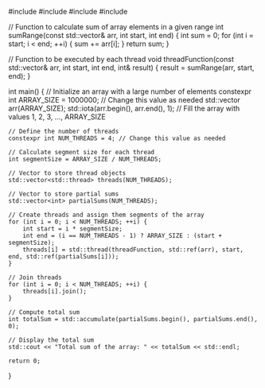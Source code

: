 #include <iostream>
#include <thread>
#include <vector>
#include <numeric>

// Function to calculate sum of array elements in a given range
int sumRange(const std::vector<int>& arr, int start, int end) {
    int sum = 0;
    for (int i = start; i < end; ++i) {
        sum += arr[i];
    }
    return sum;
}

// Function to be executed by each thread
void threadFunction(const std::vector<int>& arr, int start, int end, int& result) {
    result = sumRange(arr, start, end);
}

int main() {
    // Initialize an array with a large number of elements
    constexpr int ARRAY_SIZE = 1000000; // Change this value as needed
    std::vector<int> arr(ARRAY_SIZE);
    std::iota(arr.begin(), arr.end(), 1); // Fill the array with values 1, 2, 3, ..., ARRAY_SIZE

    // Define the number of threads
    constexpr int NUM_THREADS = 4; // Change this value as needed

    // Calculate segment size for each thread
    int segmentSize = ARRAY_SIZE / NUM_THREADS;

    // Vector to store thread objects
    std::vector<std::thread> threads(NUM_THREADS);

    // Vector to store partial sums
    std::vector<int> partialSums(NUM_THREADS);

    // Create threads and assign them segments of the array
    for (int i = 0; i < NUM_THREADS; ++i) {
        int start = i * segmentSize;
        int end = (i == NUM_THREADS - 1) ? ARRAY_SIZE : (start + segmentSize);
        threads[i] = std::thread(threadFunction, std::ref(arr), start, end, std::ref(partialSums[i]));
    }

    // Join threads
    for (int i = 0; i < NUM_THREADS; ++i) {
        threads[i].join();
    }

    // Compute total sum
    int totalSum = std::accumulate(partialSums.begin(), partialSums.end(), 0);

    // Display the total sum
    std::cout << "Total sum of the array: " << totalSum << std::endl;

    return 0;
}

